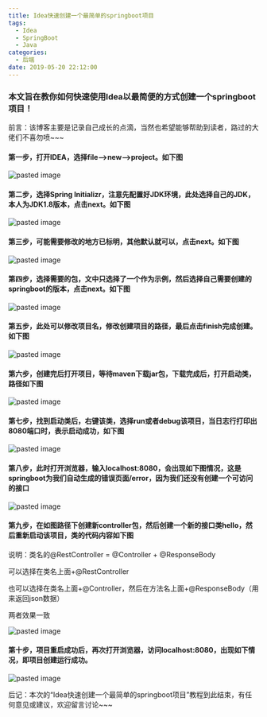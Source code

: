 ```yaml
---
title: Idea快速创建一个最简单的springboot项目
tags:
  - Idea
  - SpringBoot
  - Java
categories:
  - 后端
date: 2019-05-20 22:12:00
---
```

### 本文旨在教你如何快速使用Idea以最简便的方式创建一个springboot项目！

前言：该博客主要是记录自己成长的点滴，当然也希望能够帮助到读者，路过的大佬们不喜勿喷~~~
<!-- more -->
#### 第一步，打开IDEA，选择file——>new——>project。如下图

![pasted image](/images/pasted-0.png)

#### 第二步，选择Spring Initializr，注意先配置好JDK环境，此处选择自己的JDK，本人为JDK1.8版本，点击next。如下图

![pasted image](/images/pasted-1.png)

#### 第三步，可能需要修改的地方已标明，其他默认就可以，点击next。如下图

![pasted image](/images/pasted-2.png)

#### 第四步，选择需要的包，文中只选择了一个作为示例，然后选择自己需要创建的springboot的版本，点击next。如下图

![pasted image](/images/pasted-3.png)

#### 第五步，此处可以修改项目名，修改创建项目的路径，最后点击finish完成创建。如下图

![pasted image](/images/pasted-4.png)

#### 第六步，创建完后打开项目，等待maven下载jar包，下载完成后，打开启动类，路径如下图

![pasted image](/images/pasted-5.png)

#### 第七步，找到启动类后，右键该类，选择run或者debug该项目，当日志行打印出8080端口时，表示启动成功，如下图

![pasted image](/images/pasted-6.png)

#### 第八步，此时打开浏览器，输入localhost:8080，会出现如下图情况，这是springboot为我们自动生成的错误页面/error，因为我们还没有创建一个可访问的接口

![pasted image](/images/pasted-7.png)

#### 第九步，在如图路径下创建新controller包，然后创建一个新的接口类hello，然后重新启动该项目，类的代码内容如下图

说明：类名的@RestController = @Controller + @ResponseBody

可以选择在类名上面+@RestController

也可以选择在类名上面+@Controller，然后在方法名上面+@ResponseBody（用来返回json数据）

两者效果一致

![pasted image](/images/pasted-8.png)

#### 第十步，项目重启成功后，再次打开浏览器，访问localhost:8080，出现如下情况，即项目创建运行成功。

![pasted image](/images/pasted-9.png)

后记：本次的“Idea快速创建一个最简单的springboot项目”教程到此结束，有任何意见或建议，欢迎留言讨论~~~